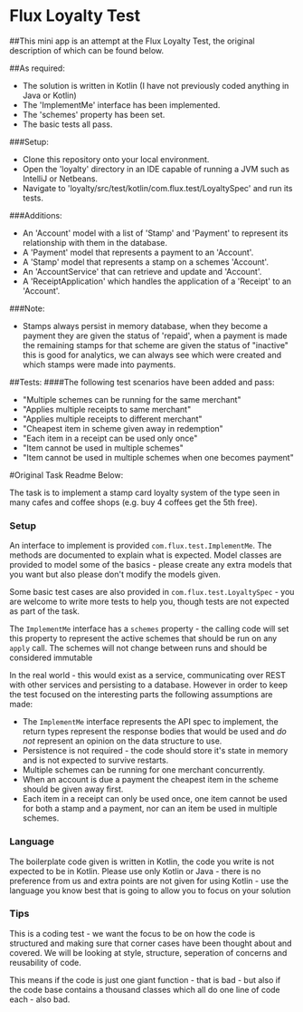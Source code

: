 # Flux Loyalty Test

##This mini app is an attempt at the Flux Loyalty Test, the original description of which can be found below.

##As required:
- The solution is written in Kotlin (I have not previously coded anything in Java or Kotlin)
- The 'ImplementMe' interface has been implemented.
- The 'schemes' property has been set.
- The basic tests all pass.

###Setup:
- Clone this repository onto your local environment.
- Open the 'loyalty' directory in an IDE capable of running a JVM such as IntelliJ or Netbeans.
- Navigate to 'loyalty/src/test/kotlin/com.flux.test/LoyaltySpec' and run its tests.

###Additions:
- An 'Account' model with a list of 'Stamp' and 'Payment' to represent its relationship with them in the database.
- A 'Payment' model that represents a payment to an 'Account'.
- A 'Stamp' model that represents a stamp on a schemes 'Account'.
- An 'AccountService' that can retrieve and update and 'Account'.
- A 'ReceiptApplication' which handles the application of a 'Receipt' to an 'Account'.

###Note:
- Stamps always persist in memory database, when they become a payment they are given the status of 'repaid', when a payment is made the remaining stamps for that scheme are given the status of "inactive" this is good for analytics, we can always see which were created and which stamps were made into payments.

##Tests:
####The following test scenarios have been added and pass:
- "Multiple schemes can be running for the same merchant"
- "Applies multiple receipts to same merchant"
- "Applies multiple receipts to different merchant"
- "Cheapest item in scheme given away in redemption"
- "Each item in a receipt can be used only once"
- "Item cannot be used in multiple schemes"
- "Item cannot be used in multiple schemes when one becomes payment"

#Original Task Readme Below:
 
The task is to implement a stamp card loyalty system of the type seen in many cafes and coffee shops (e.g. buy 4 coffees get the 5th free).

### Setup
An interface to implement is provided `com.flux.test.ImplementMe`.  The methods are documented to explain what is expected.  Model classes are provided to model some of the basics - please create any extra models that you want but also please don't modify the models given.

Some basic test cases are also provided in `com.flux.test.LoyaltySpec` - you are welcome to write more tests to help you, though tests are not expected as part of the task.

The `ImplementMe` interface has a `schemes` property - the calling code will set this property to represent the active schemes that should be run on any `apply` call.  The schemes will not change between runs and should be considered immutable


In the real world - this would exist as a service, communicating over REST with other services and persisting to a database.  However in order to keep the test focused on the interesting parts the following assumptions are made:
* The `ImplementMe` interface represents the API spec to implement, the return types represent the response bodies that would be used and *do not* represent an opinion on the data structure to use.
* Persistence is not required - the code should store it's state in memory and is not expected to survive restarts.
* Multiple schemes can be running for one merchant concurrently.
* When an account is due a payment the cheapest item in the scheme should be given away first.
* Each item in a receipt can only be used once, one item cannot be used for both a stamp and a payment, nor can an item be used in multiple schemes.


### Language

The boilerplate code given is written in Kotlin, the code you write is not expected to be in Kotlin.  Please use only Kotlin or Java - there is no preference from us and extra points are not given for using Kotlin - use the language you know best that is going to allow you to focus on your solution

### Tips
This is a coding test - we want the focus to be on how the code is structured and making sure that corner cases have been thought about and covered.  We will be looking at style, structure, seperation of concerns and reusability of code.

This means if the code is just one giant function - that is bad - but also if the code base contains a thousand classes which all do one line of code each - also bad.   